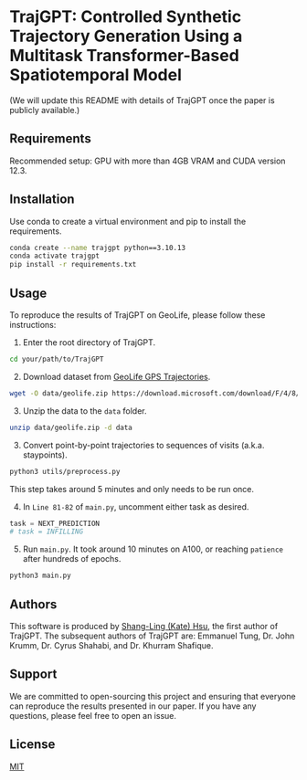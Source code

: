 # TrajGPT: Controlled Synthetic Trajectory Generation Using a Multitask Transformer-Based Spatiotemporal Model
(We will update this README with details of TrajGPT once the paper is publicly available.)

## Requirements
Recommended setup: GPU with more than 4GB VRAM and CUDA version 12.3.

## Installation
Use conda to create a virtual environment and pip to install the requirements. 
```bash
conda create --name trajgpt python==3.10.13
conda activate trajgpt
pip install -r requirements.txt
```

## Usage
To reproduce the results of TrajGPT on GeoLife, please follow these instructions: 

1. Enter the root directory of TrajGPT.
```bash
cd your/path/to/TrajGPT
```

2. Download dataset from [GeoLife GPS Trajectories](https://www.microsoft.com/en-us/research/publication/geolife-gps-trajectory-dataset-user-guide/).
```bash
wget -O data/geolife.zip https://download.microsoft.com/download/F/4/8/F4894AA5-FDBC-481E-9285-D5F8C4C4F039/Geolife%20Trajectories%201.3.zip
```

3. Unzip the data to the `data` folder.
```bash
unzip data/geolife.zip -d data
```

3. Convert point-by-point trajectories to sequences of visits (a.k.a. staypoints).
```bash
python3 utils/preprocess.py
```
This step takes around 5 minutes and only needs to be run once.

4. In `Line 81-82` of `main.py`, uncomment either task as desired.
```python
task = NEXT_PREDICTION
# task = INFILLING
```

5. Run `main.py`. It took around 10 minutes on A100, or reaching `patience` after hundreds of epochs.
```bash
python3 main.py
```

## Authors
This software is produced by [Shang-Ling (Kate) Hsu](https://ktxlh.github.io/), the first author of TrajGPT. The subsequent authors of TrajGPT are: Emmanuel Tung, Dr. John Krumm, Dr. Cyrus Shahabi, and Dr. Khurram Shafique.

## Support
We are committed to open-sourcing this project and ensuring that everyone can reproduce the results presented in our paper. If you have any questions, please feel free to open an issue.

## License

[MIT](https://choosealicense.com/licenses/mit/)
